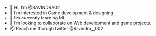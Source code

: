 - 👋 Hi, I’m @RAVINDRA02
- 👀 I’m interested in Game development & designing 
- 🌱 I’m currently learning ML 
- 💞️ I’m looking to collaborate on Web development and game projects.
- 📫 Reach me thorugh twitter @Ravindra__002

<!---
RAVINDRA02/RAVINDRA02 is a ✨ special ✨ repository because its `README.md` (this file) appears on your GitHub profile.
You can click the Preview link to take a look at your changes.
--->
